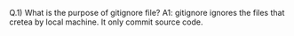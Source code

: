 Q.1) What is the purpose of gitignore file?
A1: gitignore ignores the files that cretea by local machine. It only commit source code.

